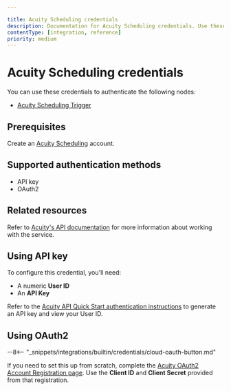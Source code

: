 ```yaml
---

title: Acuity Scheduling credentials
description: Documentation for Acuity Scheduling credentials. Use these credentials to authenticate Acuity Scheduling in n8n, a workflow automation platform.
contentType: [integration, reference]
priority: medium
---
```


# Acuity Scheduling credentials

You can use these credentials to authenticate the following nodes:

- [Acuity Scheduling Trigger](/integrations/builtin/trigger-nodes/n8n-nodes-base.acuityschedulingtrigger.md)

## Prerequisites

Create an [Acuity Scheduling](https://acuityscheduling.com/) account.

## Supported authentication methods

- API key
- OAuth2

## Related resources

Refer to [Acuity's API documentation](https://developers.acuityscheduling.com/reference/quick-start) for more information about working with the service.

## Using API key

To configure this credential, you'll need:

- A numeric **User ID**
- An **API Key**

Refer to the [Acuity API Quick Start authentication instructions](https://developers.acuityscheduling.com/reference/quick-start#authentication) to generate an API key and view your User ID.

## Using OAuth2

--8<-- "_snippets/integrations/builtin/credentials/cloud-oauth-button.md"

If you need to set this up from scratch, complete the [Acuity OAuth2 Account Registration page](https://acuityscheduling.com/oauth2/register). Use the **Client ID** and **Client Secret** provided from that registration.
